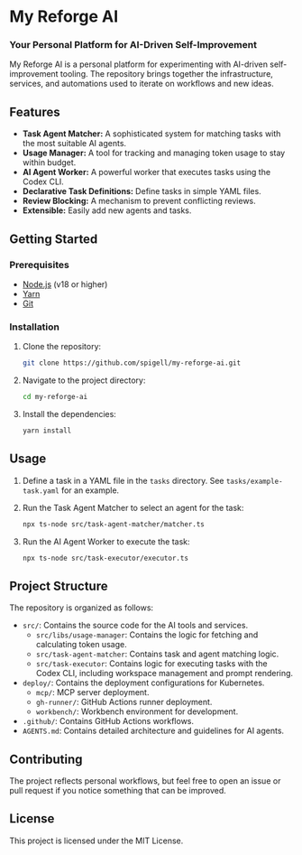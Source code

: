 # My Reforge AI

### Your Personal Platform for AI-Driven Self-Improvement

My Reforge AI is a personal platform for experimenting with AI-driven self-improvement tooling. The repository brings together the infrastructure, services, and automations used to iterate on workflows and new ideas.

## Features

- **Task Agent Matcher:** A sophisticated system for matching tasks with the most suitable AI agents.
- **Usage Manager:** A tool for tracking and managing token usage to stay within budget.
- **AI Agent Worker:** A powerful worker that executes tasks using the Codex CLI.
- **Declarative Task Definitions:** Define tasks in simple YAML files.
- **Review Blocking:** A mechanism to prevent conflicting reviews.
- **Extensible:** Easily add new agents and tasks.

## Getting Started

### Prerequisites

- [Node.js](https://nodejs.org/en/) (v18 or higher)
- [Yarn](https://yarnpkg.com/)
- [Git](https://git-scm.com/)

### Installation

1.  Clone the repository:

    ```bash
    git clone https://github.com/spigell/my-reforge-ai.git
    ```

2.  Navigate to the project directory:

    ```bash
    cd my-reforge-ai
    ```

3.  Install the dependencies:

    ```bash
    yarn install
    ```

## Usage

1.  Define a task in a YAML file in the `tasks` directory. See `tasks/example-task.yaml` for an example.
2.  Run the Task Agent Matcher to select an agent for the task:

    ```bash
    npx ts-node src/task-agent-matcher/matcher.ts
    ```

3.  Run the AI Agent Worker to execute the task:

    ```bash
    npx ts-node src/task-executor/executor.ts
    ```

## Project Structure

The repository is organized as follows:

- `src/`: Contains the source code for the AI tools and services.
  - `src/libs/usage-manager`: Contains the logic for fetching and calculating token usage.
  - `src/task-agent-matcher`: Contains task and agent matching logic.
  - `src/task-executor`: Contains logic for executing tasks with the Codex CLI, including workspace management and prompt rendering.
- `deploy/`: Contains the deployment configurations for Kubernetes.
  - `mcp/`: MCP server deployment.
  - `gh-runner/`: GitHub Actions runner deployment.
  - `workbench/`: Workbench environment for development.
- `.github/`: Contains GitHub Actions workflows.
- `AGENTS.md`: Contains detailed architecture and guidelines for AI agents.

## Contributing

The project reflects personal workflows, but feel free to open an issue or pull request if you notice something that can be improved.

## License

This project is licensed under the MIT License.
